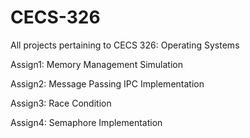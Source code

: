 # CECS-326
All projects pertaining to CECS 326: Operating Systems

Assign1: Memory Management Simulation 

Assign2: Message Passing IPC Implementation

Assign3: Race Condition

Assign4: Semaphore Implementation

